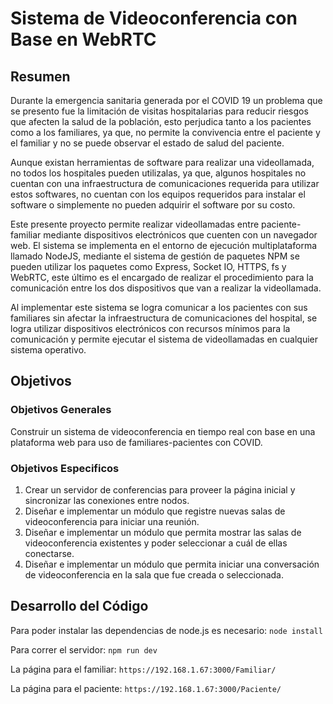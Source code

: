 # Sistema de Videoconferencia con Base en WebRTC
## Resumen
Durante la emergencia sanitaria generada por el COVID 19 un problema que se presento fue
la limitación de visitas hospitalarias para reducir riesgos que afecten la salud de la población,
esto perjudica tanto a los pacientes como a los familiares, ya que, no permite la convivencia
entre el paciente y el familiar y no se puede observar el estado de salud del paciente.

Aunque existan herramientas de software para realizar una videollamada, no todos los
hospitales pueden utilizalas, ya que, algunos hospitales no cuentan con una infraestructura
de comunicaciones requerida para utilizar estos softwares, no cuentan con los equipos
requeridos para instalar el software o simplemente no pueden adquirir el software por su
costo.

Este presente proyecto permite realizar videollamadas entre paciente-familiar mediante
dispositivos electrónicos que cuenten con un navegador web. El sistema se implementa en el
entorno de ejecución multiplataforma llamado NodeJS, mediante el sistema de gestión de
paquetes NPM se pueden utilizar los paquetes como Express, Socket IO, HTTPS, fs y
WebRTC, este último es el encargado de realizar el procedimiento para la comunicación
entre los dos dispositivos que van a realizar la videollamada. 

Al implementar este sistema se logra comunicar a los pacientes con sus familiares sin afectar la infraestructura de
comunicaciones del hospital, se logra utilizar dispositivos electrónicos con recursos mínimos
para la comunicación y permite ejecutar el sistema de videollamadas en cualquier sistema
operativo.

## Objetivos 

### Objetivos Generales
Construir un sistema de videoconferencia en tiempo real con base en una plataforma web
para uso de familiares-pacientes con COVID.

### Objetivos Especificos
1. Crear un servidor de conferencias para proveer la página inicial y sincronizar las
conexiones entre nodos.
2. Diseñar e implementar un módulo que registre nuevas salas de videoconferencia
para iniciar una reunión.
3. Diseñar e implementar un módulo que permita mostrar las salas de
videoconferencia existentes y poder seleccionar a cuál de ellas conectarse.
4. Diseñar e implementar un módulo que permita iniciar una conversación de
videoconferencia en la sala que fue creada o seleccionada.

## Desarrollo del Código
Para poder instalar las dependencias de node.js es necesario:
`` node install ``

Para correr el servidor:
` npm run dev `

La página para el familiar:
` https://192.168.1.67:3000/Familiar/ `

La página para el paciente:
` https://192.168.1.67:3000/Paciente/ `